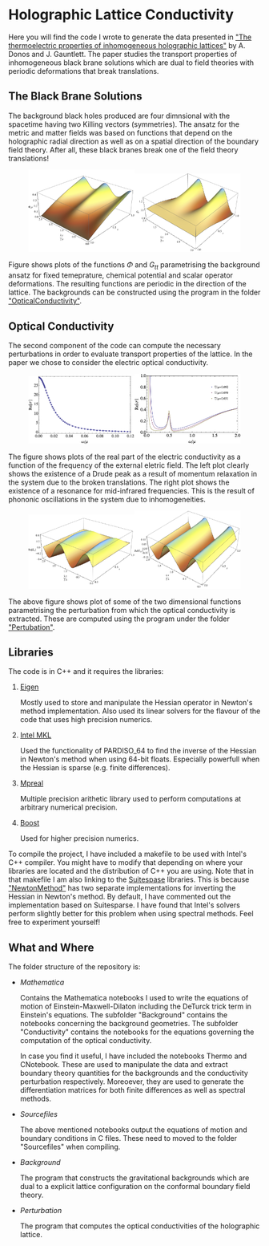 # Holographic Lattice Conductivity

Here you will find the code I wrote to generate the data presented in ["The thermoelectric properties of inhomogeneous holographic lattices"](https://arxiv.org/abs/1409.6875) by A. Donos and J. Gauntlett. The paper studies the transport properties of inhomogeneous black brane solutions which are dual to field theories with periodic deformations that break translations.

The Black Brane Solutions
  ---
  The background black holes produced are four dimnsional with the spacetime having two Killing vectors (symmetries). The ansatz for the metric and matter fields was based on functions that depend on the holographic radial direction as well as on a spatial direction of the boundary field theory. After all, these black branes break one of the field theory translations!
  
<figure>
<img src="images/Phi.png" width=50% height=50%><img src="images/Gtt.png" width=50% height=50%>
</figure>

   Figure shows plots of the functions $\Phi$ and $G_{tt}$ parametrising the background ansatz for fixed temeprature, chemical potential and scalar operator deformations. The resulting functions are periodic in the direction of the lattice. The backgrounds can be constructed using the program in the folder ["OpticalConductivity"](OpticalConductivity/main.cpp).

Optical Conductivity
---
The second component of the code can compute the necessary perturbations in order to evaluate transport properties of the lattice. In the paper we chose to consider the electric optical conductivity.

<figure>
<img src="images/ReS.png" width=50% height=50%><img src="images/ReSReso.png" width=50% height=50%>
</figure>

The figure shows plots of the real part of the electric conductivity as a function of the frequency of the external eletric field. The left plot clearly shows the existence of a Drude peak as a result of momentum relaxation in the system due to the broken translations. The right plot shows the existence of a resonance for mid-infrared frequencies. This is the result of phononic oscillations in the system due to inhomogeneities.

<figure>
<img src="images/Rehtt.png" width=50% height=50%><img src="images/Rehyy.png" width=50% height=50%>
</figure>

The above figure shows plot of some of the two dimensional functions parametrising the perturbation from which the optical conductivity is extracted. These are computed using the program under the folder ["Pertubation"](Perturbation/main.cpp).

Libraries
---
The code is in C++ and it requires the libraries:
1) [Eigen](https://eigen.tuxfamily.org/index.php?title%253DMain_Page)

   Mostly used to store and manipulate the Hessian operator in Newton's method implementation. Also used its linear solvers for the flavour of the code that uses high precision numerics.

2) [Intel MKL](https://www.intel.com/content/www/us/en/developer/tools/oneapi/onemkl.html)

   Used the functionality of PARDISO_64 to find the inverse of the Hessian in Newton's method when using 64-bit floats. Especially powerfull when the Hessian is sparse (e.g. finite differences).

3) [Mpreal](https://github.com/advanpix/mpreal)

   Multiple precision arithetic library used to perform computations at arbitrary numerical precision.

4) [Boost](https://www.boost.org/)

   Used for higher precision numerics.

To compile the project, I have included a makefile to be used with Intel's C++ compiler. You might have to modify that depending on where your libraries are located and the distribution of C++ you are using. Note that in that makefile I am also linking to the [Suitespase](https://people.engr.tamu.edu/davis/suitesparse.html) libraries. This is because ["NewtonMethod"](NewtonMethod.cpp) has two separate implementations for inverting the Hessian in Newton's method. By default, I have commented out the implementation based on Suitesparse. I have found that Intel's solvers perform slightly better for this problem when using spectral methods. Feel free to experiment yourself!


What and Where
---
The folder structure of the repository is:

 * *Mathematica*

   Contains the Mathematica notebooks I used to write the equations of motion of Einstein-Maxwell-Dilaton including the DeTurck trick term in Einstein's equations. The subfolder "Background" contains the notebooks concerning the background geometries. The subfolder "Conductivity" contains the notebooks for the equations governing the computation of the optical conductivity.
   
   In case you find it useful, I have included the notebooks Thermo and CNotebook. These are used to manipulate the data and extract boundary theory quantities for the backgrounds and the conductivity perturbation respectively. Moreoever, they are used to generate the differentiation matrices for both finite differences as well as spectral methods.

 * *Sourcefiles*

   The above mentioned notebooks output the equations of motion and boundary conditions in C files. These need to moved to the folder "Sourcefiles" when compiling.

* *Background*

  The program that constructs the gravitational backgrounds which are dual to a explicit lattice configuration on the conformal boundary field theory.

* *Perturbation*

   The program that computes the optical conductivities of the holographic lattice.
